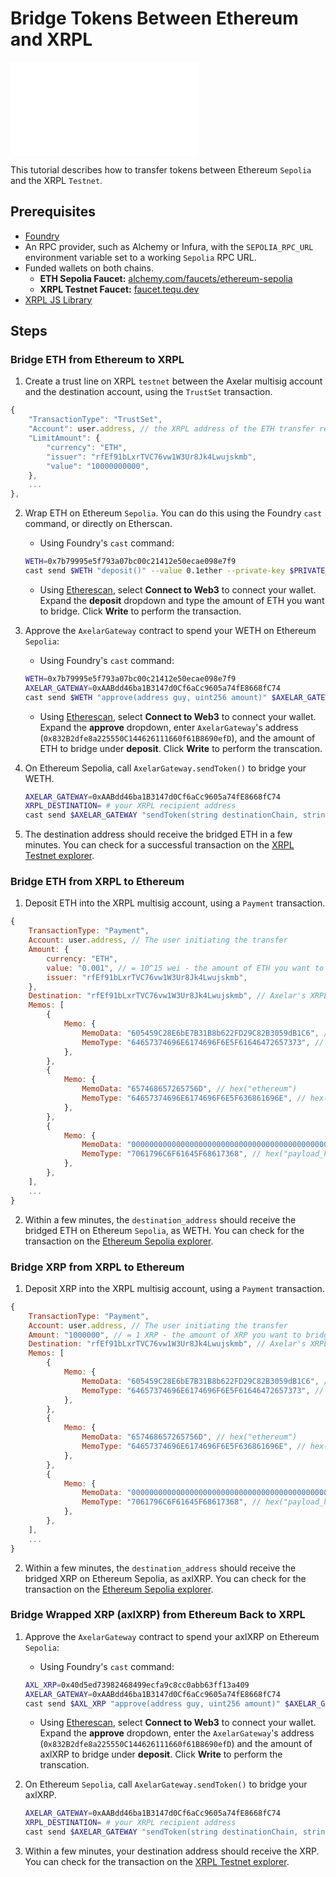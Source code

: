 # Bridge Tokens Between Ethereum and XRPL

<embed src="/snippets/_axelar-disclaimer.md" />

This tutorial describes how to transfer tokens between Ethereum `Sepolia` and the XRPL `Testnet`.


## Prerequisites

- [Foundry](https://book.getfoundry.sh/getting-started/installation)
- An RPC provider, such as Alchemy or Infura, with the `SEPOLIA_RPC_URL` environment variable set to a working `Sepolia` RPC URL.
- Funded wallets on both chains.
  - **ETH Sepolia Faucet:** [alchemy.com/faucets/ethereum-sepolia](https://www.alchemy.com/faucets/ethereum-sepolia)
  - **XRPL Testnet Faucet:** [faucet.tequ.dev](https://faucet.tequ.dev/)
- [XRPL JS Library](https://js.xrpl.org/)


## Steps

### Bridge ETH from Ethereum to XRPL

1. Create a trust line on XRPL `testnet` between the Axelar multisig account and the destination account, using the `TrustSet` transaction.

```javascript
{
    "TransactionType": "TrustSet",
    "Account": user.address, // the XRPL address of the ETH transfer recipient
    "LimitAmount": {
        "currency": "ETH",
        "issuer": "rfEf91bLxrTVC76vw1W3Ur8Jk4Lwujskmb",
        "value": "10000000000",
    },
    ...
},
```

2. Wrap ETH on Ethereum `Sepolia`. You can do this using the Foundry `cast` command, or directly on Etherscan.

    - Using Foundry's `cast` command:

    ```sh
    WETH=0x7b79995e5f793a07bc00c21412e50ecae098e7f9
    cast send $WETH "deposit()" --value 0.1ether --private-key $PRIVATE_KEY --rpc-url $SEPOLIA_RPC_URL
    ```

    - Using [Etherescan](https://sepolia.etherscan.io/token/0x7b79995e5f793a07bc00c21412e50ecae098e7f9#writeContract), select **Connect to Web3** to connect your wallet. Expand the **deposit** dropdown and type the amount of ETH you want to bridge. Click **Write** to perform the transaction.

3. Approve the `AxelarGateway` contract to spend your WETH on Ethereum `Sepolia`:

    - Using Foundry's `cast` command:

    ```sh
    WETH=0x7b79995e5f793a07bc00c21412e50ecae098e7f9
    AXELAR_GATEWAY=0xAABdd46ba1B3147d0Cf6aCc9605a74fE8668fC74
    cast send $WETH "approve(address guy, uint256 amount)" $AXELAR_GATEWAY $(cast to-wei 0.1) --private-key $PRIVATE_KEY --rpc-url $SEPOLIA_RPC_URL
    ```

    - Using [Etherescan](https://sepolia.etherscan.io/token/0x7b79995e5f793a07bc00c21412e50ecae098e7f9#writeContract), select **Connect to Web3** to connect your wallet. Expand the **approve** dropdown, enter `AxelarGateway`'s address (`0x832B2dfe8a225550C144626111660f61B8690efD`), and the amount of ETH to bridge under **deposit**. Click **Write** to perform the transcation.

4. On Ethereum Sepolia, call `AxelarGateway.sendToken()` to bridge your WETH.

    ```sh
    AXELAR_GATEWAY=0xAABdd46ba1B3147d0Cf6aCc9605a74fE8668fC74
    XRPL_DESTINATION= # your XRPL recipient address
    cast send $AXELAR_GATEWAY "sendToken(string destinationChain, string destinationAddress, string symbol, uint256 amount)" "xrpl" $XRPL_DESTINATION "WETH" $(cast to-wei 0.1) --private-key $PRIVATE_KEY --rpc-url $SEPOLIA_RPC_URL
    ```

5. The destination address should receive the bridged ETH in a few minutes. You can check for a successful transaction on the [XRPL Testnet explorer](https://testnet.xrpl.org/).


### Bridge ETH from XRPL to Ethereum

1. Deposit ETH into the XRPL multisig account, using a `Payment` transaction.

```javascript
{
    TransactionType: "Payment",
    Account: user.address, // The user initiating the transfer
    Amount: {
        currency: "ETH",
        value: "0.001", // = 10^15 wei - the amount of ETH you want to bridge, in ETH
        issuer: "rfEf91bLxrTVC76vw1W3Ur8Jk4Lwujskmb",
    },
    Destination: "rfEf91bLxrTVC76vw1W3Ur8Jk4Lwujskmb", // Axelar's XRPL multisig account
    Memos: [
        {
            Memo: {
                MemoData: "605459C28E6bE7B31B8b622FD29C82B3059dB1C6", // your ETH recipient address, without the 0x prefix
                MemoType: "64657374696E6174696F6E5F61646472657373", // hex("destination_address")
            },
        },
        {
            Memo: {
                MemoData: "657468657265756D", // hex("ethereum")
                MemoType: "64657374696E6174696F6E5F636861696E", // hex("destination_chain")
            },
        },
        {
            Memo: {
                MemoData: "0000000000000000000000000000000000000000000000000000000000000000", // bytes32(0) indicates pure token transfer, without GMP
                MemoType: "7061796C6F61645F68617368", // hex("payload_hash")
            },
        },
    ],
    ...
}
```

2. Within a few minutes, the `destination_address` should receive the bridged ETH on Ethereum `Sepolia`, as WETH. You can check for the transaction on the [Ethereum Sepolia explorer](https://sepolia.etherscan.io/).


### Bridge XRP from XRPL to Ethereum

1. Deposit XRP into the XRPL multisig account, using a `Payment` transaction.

```javascript
{
    TransactionType: "Payment",
    Account: user.address, // The user initiating the transfer
    Amount: "1000000", // = 1 XRP - the amount of XRP you want to bridge, in drops
    Destination: "rfEf91bLxrTVC76vw1W3Ur8Jk4Lwujskmb", // Axelar's XRPL multisig account
    Memos: [
        {
            Memo: {
                MemoData: "605459C28E6bE7B31B8b622FD29C82B3059dB1C6", // your ETH recipient address, without the 0x prefix
                MemoType: "64657374696E6174696F6E5F61646472657373", // hex("destination_address")
            },
        },
        {
            Memo: {
                MemoData: "657468657265756D", // hex("ethereum")
                MemoType: "64657374696E6174696F6E5F636861696E", // hex("destination_chain")
            },
        },
        {
            Memo: {
                MemoData: "0000000000000000000000000000000000000000000000000000000000000000", // bytes32(0) indicates pure token transfer, without GMP
                MemoType: "7061796C6F61645F68617368", // hex("payload_hash")
            },
        },
    ],
    ...
}
```

2. Within a few minutes, the `destination_address` should receive the bridged XRP on Ethereum Sepolia, as axlXRP. You can check for the transaction on the [Ethereum Sepolia explorer](https://sepolia.etherscan.io/).


### Bridge Wrapped XRP (axlXRP) from Ethereum Back to XRPL

1. Approve the `AxelarGateway` contract to spend your axlXRP on Ethereum `Sepolia`:

    - Using Foundry's `cast` command:

    ```sh
    AXL_XRP=0x40d5ed73982468499ecfa9c8cc0abb63ff13a409
    AXELAR_GATEWAY=0xAABdd46ba1B3147d0Cf6aCc9605a74fE8668fC74
    cast send $AXL_XRP "approve(address guy, uint256 amount)" $AXELAR_GATEWAY 1000000 --private-key $PRIVATE_KEY --rpc-url $SEPOLIA_RPC_URL
    ```

    - Using [Etherescan](https://sepolia.etherscan.io/token/0x40d5ed73982468499ecfa9c8cc0abb63ff13a409#writeContract), select **Connect to Web3** to connect your wallet. Expand the **approve** dropdown, enter the `AxelarGateway`'s address (`0x832B2dfe8a225550C144626111660f61B8690efD`) and the amount of axlXRP to bridge under **deposit**. Click **Write** to perform the transcation.

2. On Ethereum `Sepolia`, call `AxelarGateway.sendToken()` to bridge your axlXRP.

    ```sh
    AXELAR_GATEWAY=0xAABdd46ba1B3147d0Cf6aCc9605a74fE8668fC74
    XRPL_DESTINATION= # your XRPL recipient address
    cast send $AXELAR_GATEWAY "sendToken(string destinationChain, string destinationAddress, string symbol, uint256 amount)" "xrpl" $XRPL_DESTINATION "axlXRP" 1000000 --private-key $PRIVATE_KEY --rpc-url $SEPOLIA_RPC_URL
    ```

3. Within a few minutes, your destination address should receive the XRP. You can check for the transaction on the [XRPL Testnet explorer](https://testnet.xrpl.org/).
